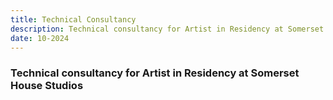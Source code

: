 ```yaml
---
title: Technical Consultancy
description: Technical consultancy for Artist in Residency at Somerset House Studios
date: 10-2024
---
```


### Technical consultancy for Artist in Residency at Somerset House Studios
